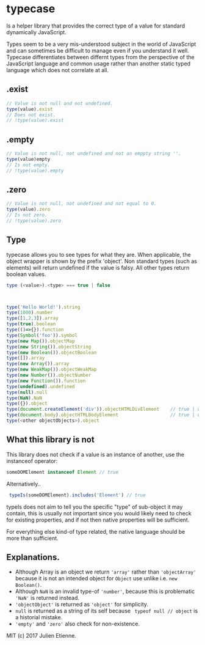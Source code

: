 # typecase
Is a helper library that provides the correct type of a value for standard dynamically JavaScript.  

Types seem to be a very mis-understood subject in the world of JavaScript and can sometimes be difficult to manage even if you understand it well. Typecase differentiates between differnt types from the perspective of the JavaScript language and common usage rather than another static typed language which does not correlate at all.

## .exist
```javascript
// Value is not null and not undefined.
type(value).exist
// Does not exist.
// !type(value).exist

```
## .empty
```javascript
// Value is not null, not undefined and not an emppty string ''.
type(value)empty
// Is not empty.
// !type(value).empty
```
## .zero
```javascript
// Value is not null, not undefined and not equal to 0.
type(value).zero
// Is not zero.
// !type(value).zero
```

## Type
typecase allows you to see types for what they are. When applicable, 
the object wrapper is shown by the prefix 'object'. Non standard types
(such as elements) will return undefined if the value is falsy. All other
types return boolean values.

```javascript 
type (<value>).<type> === true | false
```
```javascript


type('Hello World!').string
type(1000).number
type([1,2,3]).array
type(true).boolean
type(()=>{}).function
type(Symbol('foo')).symbol
type(new Map()).objectMap
type(new String()).objectString
type(new Boolean()).objectBoolean
type([]).array
type(new Array()).array
type(new WeakMap()).objectWeakMap
type(new Number()).objectNumber
type(new Function()).function
type(undefined).undefined
type(null).null
type(NaN).NaN
type({}).object
type(document.createElement('div')).objectHTMLDivElement    // true | undefined
type(document.body).objectHTMLBodyElement                   // true | undefined
type(<other objectObjects>).object
```

## What this library is not

This library does not check if a value is an instance of another, use the instanceof operator:

```javascript 
someDOMElement instanceof Element // true
```
Alternatively..
```javascript 
 typeIs(someDOMElement).includes('Element') // true
```


typeIs does not aim to tell you the specific "type" of sub-object it may contain,
this is usually not important since you would likely need to check for 
existing properties, and if not then native properties will be sufficient.

For everything else kind-of type related, the native language should be more than sufficient.

## Explanations.
- Although Array is an object we return `'array'` rather than `'objectArray'` because it is not an intended object for `Object` use unlike i.e. `new Boolean()`. 
- Although `NaN` is an invalid type-of `'number'`, because this is problematic `'NaN'` is returned instead.
- `'objectObject'` is returned as `'object'` for simplicity.
- `null` is returned as a string of its self because ` typeof null // object` is a historial mistake.
- `'empty'` and `'zero'` also check for non-existence.

MIT (c) 2017 Julien Etienne.

